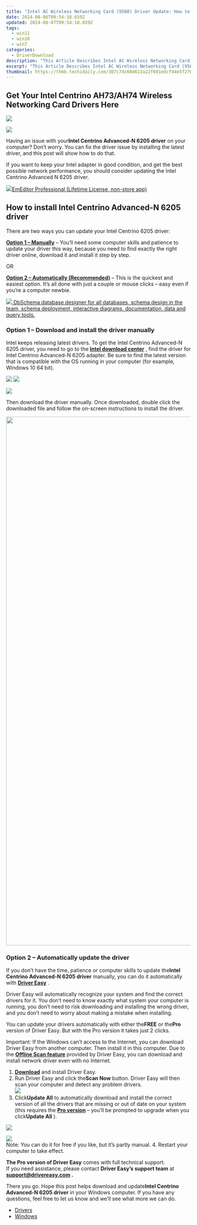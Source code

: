 ```yaml
---
title: "Intel AC Wireless Networking Card (9560) Driver Update: How to Get It"
date: 2024-08-06T09:54:10.659Z
updated: 2024-08-07T09:54:10.659Z
tags:
  - win11
  - win10
  - win7
categories:
  - DriverDownload
description: "This Article Describes Intel AC Wireless Networking Card (9560) Driver Update: How to Get It"
excerpt: "This Article Describes Intel AC Wireless Networking Card (9560) Driver Update: How to Get It"
thumbnail: https://thmb.techidaily.com/307c74c604613a22f691edcf44e5f2764e78d11c78ed3cd5b584a70064abc036.jpg
---
```


## Get Your Intel Centrino AH73/AH74 Wireless Networking Card Drivers Here

<!-- affiliate ads begin -->
<a href="https://estore.winxdvd.com/order/checkout.php?PRODS=12653808&QTY=1&AFFILIATE=108875&CART=1"><img src="https://www.winxdvd.com/affiliate/new-banner/wt-500x500.jpg" border="0"></a>
<!-- affiliate ads end -->
![](https://images.drivereasy.com/wp-content/uploads/2018/10/img_5bbb234b9f877.png)

 Having an issue with your**Intel Centrino Advanced-N 6205 driver** on your computer? Don’t worry. You can fix the driver issue by installing the latest driver, and this post will show how to do that.

 If you want to keep your Intel adapter in good condition, and get the best possible network performance, you should consider updating the Intel Centrino Advanced N 6205 driver.

<!-- affiliate ads begin -->
<a href="https://shop.emeditor.com/order/checkout.php?PRODS=4631722&QTY=1&AFFILIATE=108875&CART=1"><img src="https://www.emeditor.com/wp-content/uploads/2023/05/frontpage2-2048x588.webp" border="0">EmEditor Professional (Lifetime License, non-store app)</a>
<!-- affiliate ads end -->
## How to install Intel Centrino Advanced-N 6205 driver

There are two ways you can update your Intel Centrino 6205 driver:

[**Option 1 – Manually**](https://tools.techidaily.com/drivereasy/download/) – You’ll need some computer skills and patience to update your driver this way, because you need to find exactly the right driver online, download it and install it step by step.

OR

**[Option 2 – Automatically (Recommended)](https://www.drivereasy.com/knowledge/intel-centrino-advanced-n-6205-driver-issues-in-windows-solved/#M2)**  – This is the quickest and easiest option. It’s all done with just a couple or mouse clicks – easy even if you’re a computer newbie.

<!-- affiliate ads begin -->
<a href="https://shop.dbschema.com/order/checkout.php?PRODS=19867419&QTY=1&AFFILIATE=108875&CART=1"> <img src="https://secure.avangate.com/images/merchant/176b22bab4e94a28619ca2433b2ef241/products/1_icon256.png" border="0">
DbSchema database designer for all databases, schema design in the team, schema deployment, interactive diagrams, documentation, data and query tools. </a>
<!-- affiliate ads end -->
### Option 1 – Download and install the driver manually

 Intel keeps releasing latest drivers. To get the Intel Centrino Advanced-N 6205 driver, you need to go to the **[Intel download center](https://downloadcenter.intel.com/)**  , find the driver for Intel Centrino Advanced-N 6205 adapter. Be sure to find the latest version that is compatible with the OS running in your computer (for example, Windows 10 64 bit).

<!-- affiliate ads begin -->
<a href="https://shop.manycam.com/order/checkout.php?PRODS=17727588&QTY=1&AFFILIATE=108875&CART=1"><img src="https://secure.avangate.com/images/merchant/8230bea7d54bcdf99cdfe85cb07313d5/mcaffbanner600x500.png" border="0"></a>
<a href="https://shop.manycam.com/order/checkout.php?PRODS=17727588&QTY=1&AFFILIATE=108875&CART=1"><img src="https://secure.avangate.com/images/merchant/8230bea7d54bcdf99cdfe85cb07313d5/Affiliates_300x250px_valentinesday.png" border="0"></a>
<!-- affiliate ads end -->
![](https://images.drivereasy.com/wp-content/uploads/2018/10/img_5bbb2462338e2.jpg)

 Then download the driver manually. Once downloaded, double click the downloaded file and follow the on-screen instructions to install the driver.

<!-- affiliate ads begin -->
<a href="https://turbotech.pxf.io/c/5597632/1450763/17212" target="_top" id="1450763"><img src="//a.impactradius-go.com/display-ad/17212-1450763" border="0" alt="" width="2560" height="1440"/></a><img height="0" width="0" src="https://imp.pxf.io/i/5597632/1450763/17212" style="position:absolute;visibility:hidden;" border="0" />
<!-- affiliate ads end -->
### Option 2 – Automatically update the driver

 If you don’t have the time, patience or computer skills to update the**Intel Centrino Advanced-N 6205 driver** manually, you can do it automatically with **[Driver Easy](https://tools.techidaily.com/drivereasy/download/)**  .

 Driver Easy will automatically recognize your system and find the correct drivers for it. You don’t need to know exactly what system your computer is running, you don’t need to risk downloading and installing the wrong driver, and you don’t need to worry about making a mistake when installing.

 You can update your drivers automatically with either the**FREE** or the**Pro** version of Driver Easy. But with the Pro version it takes just 2 clicks.

 Important: If the Windows can’t access to the Internet, you can download Driver Easy from another computer. Then install it in this computer. Due to the **[Offline Scan feature](https://tools.techidaily.com/drivereasy/download/)**  provided by Driver Easy, you can download and install network driver even with no Internet.

1. [**Download**](https://tools.techidaily.com/drivereasy/download/) and install Driver Easy.
2. Run Driver Easy and click the**Scan Now** button. Driver Easy will then scan your computer and detect any problem drivers.  
![](https://images.drivereasy.com/wp-content/uploads/2018/10/img_5bbb254687bf9.jpg)
3. Click**Update All** to automatically download and install the correct version of all the drivers that are missing or out of date on your system (this requires the **[Pro version](https://tools.techidaily.com/drivereasy/download/)**  – you’ll be prompted to upgrade when you click**Update All** ).  
<!-- affiliate ads begin -->
<a href="https://secure.2checkout.com/order/checkout.php?PRODS=3851655&QTY=1&AFFILIATE=108875&CART=1"><img src="http://www.aiseesoft.com/avangate/30p/banner.jpg" border="0"></a>
<!-- affiliate ads end -->
![](https://images.drivereasy.com/wp-content/uploads/2018/10/img_5bbb272158d57.jpg)  
 Note: You can do it for free if you like, but it’s partly manual.
4. Restart your computer to take effect.

**The Pro version of Driver Easy** comes with full technical support.  
 If you need assistance, please contact **Driver Easy’s support team** at **[support@drivereasy.com](https://tools.techidaily.com/drivereasy/download/) .**

 There you go. Hope this post helps download and update**Intel Centrino Advanced-N 6205 driver** in your Windows computer. If you have any questions, feel free to let us know and we’ll see what more we can do.

* [Drivers](https://tools.techidaily.com/drivereasy/download/)
* [Windows](https://tools.techidaily.com/drivereasy/download/)

<ins class="adsbygoogle"
     style="display:block"
     data-ad-format="autorelaxed"
     data-ad-client="ca-pub-7571918770474297"
     data-ad-slot="1223367746"></ins>



<ins class="adsbygoogle"
     style="display:block"
     data-ad-client="ca-pub-7571918770474297"
     data-ad-slot="8358498916"
     data-ad-format="auto"
     data-full-width-responsive="true"></ins>
